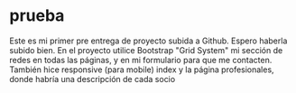 # prueba
Este es mi primer pre entrega de proyecto subida a Github. Espero haberla subido bien.
En el proyecto utilice Bootstrap "Grid System" mi sección de redes en todas las páginas, y en mi formulario para que me contacten.
También hice responsive (para mobile) index y la página profesionales, donde habría una descripción de cada socio 
